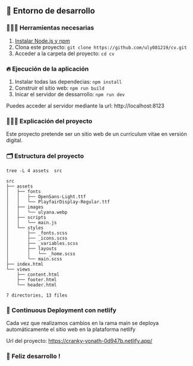 ## 🚀 Entorno de desarrollo

### 👩🏽‍🚒 Herramientas necesarias

1. [Instalar Node.js y npm](https://docs.npmjs.com/downloading-and-installing-node-js-and-npm)
2. Clona este proyecto: `git clone https://github.com/uly081219/cv.git`
3. Acceder a la carpeta del proyecto: `cd cv`

### 🔥 Ejecución de la aplicación

1. Instalar todas las dependecias: `npm install`
2. Construir el sitio web: `npm run build`
3. Inicar el servidor de dessarrollo: `npm run dev`

Puedes acceder al servidor mediante la url: http://localhost:8123

### 👩🏽‍🏫 Explicación del proyecto

Este proyecto pretende ser un sitio web de un currículum vitae en versión digital.

### 🗂 Estructura del proyecto

`tree -L 4 assets  src`

```
src
├── assets
│   ├── fonts
│   │   ├── OpenSans-Light.ttf
│   │   └── PlayfairDisplay-Regular.ttf
│   ├── images
│   │   └── ulyana.webp
│   ├── scripts
│   │   └── main.js
│   └── styles
│       ├── _fonts.scss
│       ├── _icons.scss
│       ├── _variables.scss
│       ├── layouts
│       │   └── _home.scss
│       └── main.scss
├── index.html
└── views
    ├── content.html
    ├── footer.html
    └── header.html

7 directories, 13 files
```

### 📡 Continuous Deployment con netlify

Cada vez que realizamos cambios en la rama main se deploya automáticamente el sitio web en la plataforma netlify

Url del proyecto: https://cranky-yonath-0d947b.netlify.app/

### 🤹 Feliz desarrollo !

